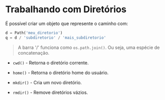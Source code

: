 # Trabalhando com Diretórios
  
É possível criar um objeto que represente o caminho com:
  
```py
d = Path('meu_diretorio')
q = d / 'subdiretorio' / 'mais_subdiretorio'
```
  
> A barra '/' funciona como `os.path.join()`. Ou seja, uma espécie de concatenação.
  
- `cwd()` - Retorna o diretório corrente.
  
- `home()` - Retorna o diretório home do usuário.
  
- `mkdir()` - Cria um novo diretório.
  
- `rmdir()` - Remove diretórios vázios.
  